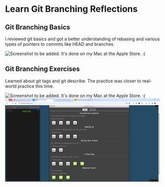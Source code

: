 # Learn Git Branching Reflections

## Git Branching Basics

I reviewed git basics and got a better understanding of rebasing and various types of pointers to commits like HEAD and branches.

![Screenshot to be added. It's done on my Mac at the Apple Store. :(](./screenshots/git-branching-basics.png "Screenshot to be added. It's done on my Mac at the Apple Store :(")

## Git Branching Exercises

Learned about git tags and git describe. The practice was closer to real-world practice this time.

![Screenshot to be added. It's done on my Mac at the Apple Store. :(](./screenshots/git-branching-exercises-1.png "Screenshot to be added. It's done on my Mac at the Apple Store :(")
![Partial Screenshot from Windows PC](./screenshots/git-branching-exercises-2.png "Partial Screenshot from Windows PC")